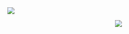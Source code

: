 <img src="https://capsule-render.vercel.app/api?type=waving&color=gradient&height=200"/>
<p align="center">
  <img src="https://capsule-render.vercel.app/api?text=Hey Everyone!🕹️&animation=fadeIn&type=waving&color=gradient&height=100"/>
</p>
